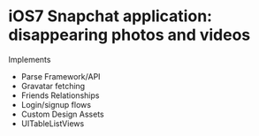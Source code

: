 iOS7 Snapchat application: disappearing photos and videos
==

Implements
- Parse Framework/API
- Gravatar fetching
- Friends Relationships
- Login/signup flows
- Custom Design Assets
- UITableListViews


